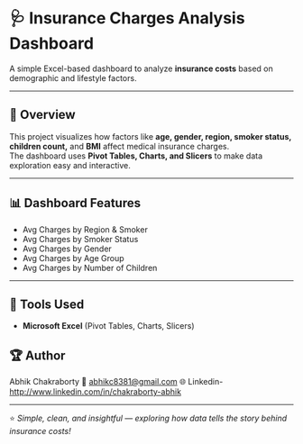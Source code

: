 # 🩺 Insurance Charges Analysis Dashboard

A simple Excel-based dashboard to analyze **insurance costs** based on demographic and lifestyle factors.

---

## 📘 Overview
This project visualizes how factors like **age, gender, region, smoker status, children count,** and **BMI** affect medical insurance charges.  
The dashboard uses **Pivot Tables, Charts, and Slicers** to make data exploration easy and interactive.

---

## 📊 Dashboard Features
- Avg Charges by Region & Smoker  
- Avg Charges by Smoker Status  
- Avg Charges by Gender  
- Avg Charges by Age Group  
- Avg Charges by Number of Children  

---

## 🧰 Tools Used
- **Microsoft Excel** (Pivot Tables, Charts, Slicers)  

## 🏆 Author
Abhik Chakraborty
📧 abhikc8381@gmail.com 
🌐 Linkedin- http://www.linkedin.com/in/chakraborty-abhik

---

⭐ *Simple, clean, and insightful — exploring how data tells the story behind insurance costs!*
